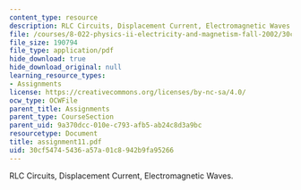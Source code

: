 ```yaml
---
content_type: resource
description: RLC Circuits, Displacement Current, Electromagnetic Waves.
file: /courses/8-022-physics-ii-electricity-and-magnetism-fall-2002/30cf54745436a57a01c8942b9fa95266_assignment11.pdf
file_size: 190794
file_type: application/pdf
hide_download: true
hide_download_original: null
learning_resource_types:
- Assignments
license: https://creativecommons.org/licenses/by-nc-sa/4.0/
ocw_type: OCWFile
parent_title: Assignments
parent_type: CourseSection
parent_uid: 9a370dcc-010e-c793-afb5-ab24c8d3a9bc
resourcetype: Document
title: assignment11.pdf
uid: 30cf5474-5436-a57a-01c8-942b9fa95266
---
```

RLC Circuits, Displacement Current, Electromagnetic Waves.